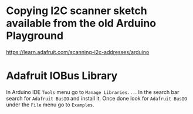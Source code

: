 # Copying  I2C scanner sketch available from the old Arduino Playground
https://learn.adafruit.com/scanning-i2c-addresses/arduino

# Adafruit IOBus Library 
In Arduino IDE `Tools` menu go to  `Manage Libraries...`. In the search bar search for `Adafruit BusIO` and install it. 
Once done look for `Adafruit BusIO` under the `File` menu go to `Examples`. 